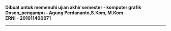 ﻿<b>Dibuat untuk memenuhi ujian akhir semester - komputer grafik<br>
 Dosen_pengampu - Agung Perdananto,S.Kom, M.Kom<br>
 ERNI - 201011400071</b>
 <hr>
 
